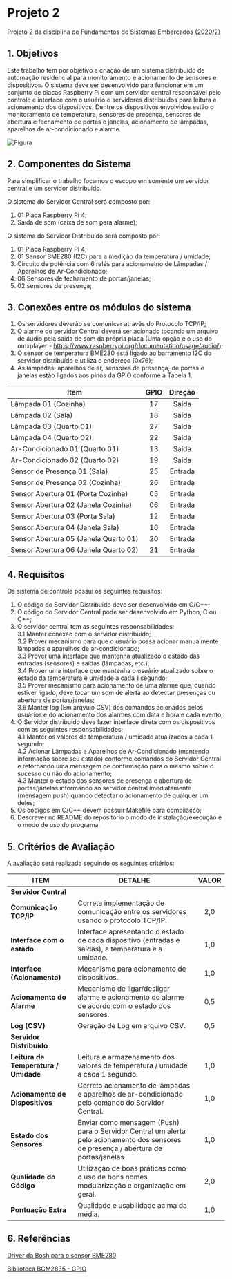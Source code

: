 # Projeto 2

Projeto 2 da disciplina de Fundamentos de Sistemas Embarcados (2020/2)

## 1. Objetivos

Este trabalho tem por objetivo a criação de um sistema distribuído de automação residencial para monitoramento e acionamento de sensores e dispositivos. O sistema deve ser desenvolvido para funcionar em um conjunto de placas Raspberry Pi com um servidor central responsável pelo controle e interface com o usuário e servidores distribuídos para leitura e acionamento dos dispositivos. Dentre os dispositivos envolvidos estão o monitoramento de temperatura, sensores de presença, sensores de abertura e fechamento de portas e janelas, acionamento de lâmpadas, aparelhos de ar-condicionado e alarme.

![Figura](/figuras/arquitetura.png)

## 2. Componentes do Sistema

Para simplificar o trabalho focamos o escopo em somente um servidor central e um servidor distribuído.

O sistema do Servidor Central será composto por:
1. 01 Placa Raspberry Pi 4;
2. Saída de som (caixa de som para alarme);

O sistema do Servidor Distribuído será composto por:
1. 01 Placa Raspberry Pi 4;
2. 01 Sensor BME280 (I2C) para a medição da temperatura / umidade;
3. Circuito de potência com 6 relés para acionametno de Lâmpadas / Aparelhos de Ar-Condicionado;
4. 06 Sensores de fechamento de portas/janelas;
5. 02 sensores de presença;

## 3. Conexões entre os módulos do sistema

1. Os servidores deverão se comunicar através do Protocolo TCP/IP;
2. O alarme do servidor Central deverá ser acionado tocando um arquivo de áudio pela saída de som da própria placa (Uma opção é o uso do omxplayer - https://www.raspberrypi.org/documentation/usage/audio/);
3. O sensor de temperatura BME280 está ligado ao barramento I2C do servidor distribuído e utiliza o endereço (0x76);
4. As lâmpadas, aparelhos de ar, sensores de presença, de portas e janelas estão ligados aos pinos da GPIO conforme a Tabela 1.

| Item                                 | GPIO | Direção |
|--------------------------------------|:----:|:-------:|
| Lâmpada 01 (Cozinha)                 |  17  | Saída   |
| Lâmpada 02 (Sala)                    |  18  | Saída   |
| Lâmpada 03 (Quarto 01)               |  27  | Saída   |
| Lâmpada 04 (Quarto 02)               |  22  | Saída   |
| Ar-Condicionado 01 (Quarto 01)       |  13  | Saída   |
| Ar-Condicionado 02 (Quarto 02)       |  19  | Saída   |
| Sensor de Presença 01 (Sala)         |  25  | Entrada |
| Sensor de Presença 02 (Cozinha)      |  26  | Entrada |
| Sensor Abertura 01 (Porta Cozinha)   |  05  | Entrada |
| Sensor Abertura 02 (Janela Cozinha)  |  06  | Entrada |
| Sensor Abertura 03 (Porta Sala)      |  12  | Entrada |
| Sensor Abertura 04 (Janela Sala)     |  16  | Entrada |
| Sensor Abertura 05 (Janela Quarto 01)|  20  | Entrada |
| Sensor Abertura 06 (Janela Quarto 02)|  21  | Entrada |


## 4. Requisitos

Os sistema de controle possui os seguintes requisitos:
1. O código do Servidor Distribuído deve ser desenvolvido em C/C++;
2. O código do Servidor Central pode ser desenvolvido em Python, C ou C++;
3. O servidor central tem as seguintes responsabilidades:  
    3.1 Manter conexão com o servidor distribuído;  
    3.2 Prover mecanismo para que o usuário possa acionar manualmente lâmpadas e aparelhos de ar-condicionado;   
    3.3 Prover uma interface que mantenha atualizado o estado das entradas (sensores) e saídas (lâmpadas, etc.);  
    3.4  Prover uma interface que mantenha o usuário atualizado sobre o estado da temperatura e umidade a cada 1 segundo;  
    3.5 Prover mecanismo para acionamento de uma alarme que, quando estiver ligado, deve tocar um som de alerta ao detectar presenças ou abertura de portas/janelas;  
    3.6 Manter log (Em arqvuio CSV) dos comandos acionados pelos usuários e do acionamento dos alarmes com data e hora e cada evento;  
4. O Servidor distribuído deve fazer interface direta com os dispositivos com as seguintes responsabilidades;  
    4.1 Manter os valores de temperatura / umidade atualizados a cada 1 segundo;  
    4.2 Acionar Lâmpadas e Aparelhos de Ar-Condicionado (mantendo informação sobre seu estado) conforme comandos do Servidor Central e retornando uma mensagem de confirmação para o mesmo sobre o sucesso ou não do acionamento;  
    4.3 Manter o estado dos sensores de presença e abertura de portas/janelas informando ao servidor central imediatamente (mensagem push) quando detectar o acionamento de qualquer um deles;  
5. Os códigos em C/C++ devem possuir Makefile para compilação;
6. Descrever no README do repositório o modo de instalação/execução e o modo de uso do programa.

## 5. Critérios de Avaliação

A avaliação será realizada seguindo os seguintes critérios:

|   ITEM    |   DETALHE  |   VALOR   |
|-----------|------------|:---------:|
|**Servidor Central**    |       |       |
|**Comunicação TCP/IP**  |   Correta implementação de comunicação entre os servidores usando o protocolo TCP/IP. |   2,0   |
|**Interface com o estado**  |   Interface apresentando o estado de cada dispositivo (entradas e saídas), a temperatura e a umidade.  |   1,0   |
|**Interface (Acionamento)** |   Mecanismo para acionamento de dispositivos. |   1,0   |
|**Acionamento do Alarme**   |   Mecanismo de ligar/desligar alarme e acionamento do alarme de acordo com o estado dos sensores. |   0,5   |
|**Log (CSV)**   |   Geração de Log em arquivo CSV.  |   0,5 |
|**Servidor Distribuído**    |       |       |
|**Leitura de Temperatura / Umidade**    |   Leitura e armazenamento dos valores de temperatura / umidade a cada 1 segundo.  |   1,0   |
|**Acionamento de Dispositivos** |   Correto acionamento de lâmpadas e aparelhos de ar-condicionado pelo comando do Servidor Central.    |   1,0   |
|**Estado dos Sensores** |   Enviar como mensagem (Push) para o Servidor Central um alerta pelo acionamento dos sensores de presença / abertura de portas/janelas.   |   1,0  |
|**Qualidade do Código** |   Utilização de boas práticas como o uso de bons nomes, modularização e organização em geral. |   2,0 |
|**Pontuação Extra** |   Qualidade e usabilidade acima da média. |   1,0   |


## 6. Referências

[Driver da Bosh para o sensor BME280](https://github.com/BoschSensortec/BME280_driver)

[Biblioteca BCM2835 - GPIO](http://www.airspayce.com/mikem/bcm2835/)
